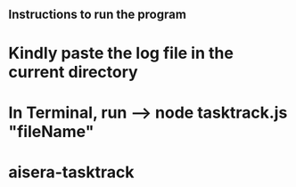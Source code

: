 ## Instructions to run the program

# Kindly paste the log file in the current directory

# In Terminal, run --> node tasktrack.js "fileName"
# aisera-tasktrack
